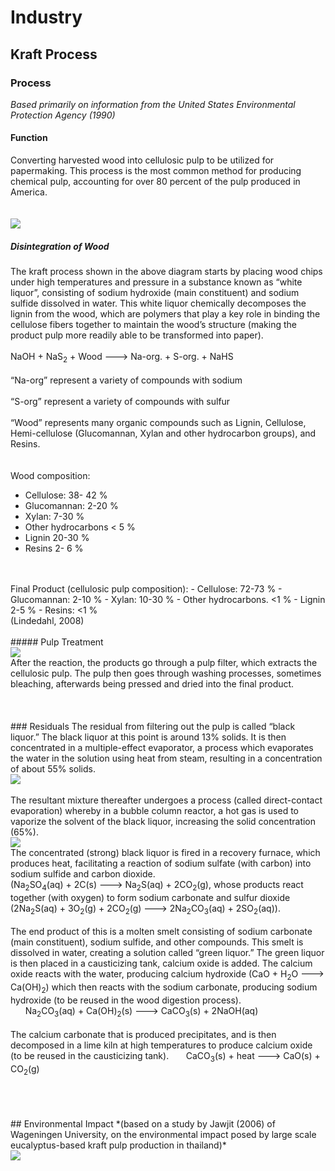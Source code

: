 # Industry
## Kraft Process
### Process
*Based primarily on information from the United States Environmental Protection Agency (1990)*
<br>
#### Function
Converting harvested wood into cellulosic pulp to be utilized for papermaking. This process is the most common method for producing chemical pulp, accounting for over 80 percent of the pulp produced in America.
<br>
<br>
<br>
<img src = "https://samir8000.github.io/NaOH/images/kraftprocess.png">
##### Disintegration of Wood
The kraft process shown in the above diagram starts by placing wood chips under high temperatures and pressure in a substance known as “white liquor”, consisting of sodium hydroxide (main constituent) and sodium sulfide dissolved in water. This white liquor chemically decomposes the lignin from the wood, which are polymers that play a key role in binding the cellulose fibers together to maintain the wood’s structure (making the product pulp more readily able to be transformed into paper).
<br>
<br>
NaOH + NaS<sub>2</sub> + Wood ---> Na-org. + S-org. + NaHS
<br>
<br>
“Na-org” represent a variety of compounds with sodium
<br>
<br>
“S-org” represent a variety of compounds with sulfur
<br>
<br>
“Wood” represents many organic compounds such as Lignin, Cellulose, Hemi-cellulose (Glucomannan, Xylan and other hydrocarbon groups), and Resins.
<br>
<br>
<br>
Wood composition:
- Cellulose: 38- 42 %
- Glucomannan: 2-20 %
- Xylan: 7-30 %
- Other hydrocarbons < 5 %
- Lignin 20-30 %
- Resins 2- 6 %
<br>
<br>
Final Product (cellulosic pulp composition):
- Cellulose: 72-73 %
- Glucomannan: 2-10 %
- Xylan: 10-30 %
- Other hydrocarbons. <1 %
- Lignin 2-5 %
- Resins: <1 %<br>
(Lindedahl, 2008)
<br>
<br>
##### Pulp Treatment
<br>
<img src = "https://samir8000.github.io/NaOH/images/kraftprocess1.png">
<br>
After the reaction, the products go through a pulp filter, which extracts the cellulosic pulp. The pulp then goes through washing processes, sometimes bleaching, afterwards being pressed and dried into the final product. 
<br>
<br>
<br>
<br>
### Residuals
The residual from filtering out the pulp is called “black liquor.” The black liquor at this point is around 13% solids. It is then concentrated in a multiple-effect evaporator, a process which evaporates the water in the solution using heat from steam, resulting in a concentration of about 55% solids. <br>
<img src = "https://samir8000.github.io/NaOH/images/kraftprocess2.png">
<br>
<br>
The resultant mixture thereafter undergoes a process (called direct-contact evaporation) whereby in a bubble column reactor, a hot gas is used to vaporize the solvent of the black liquor, increasing the solid concentration (65%). <br>
<img src = "https://samir8000.github.io/NaOH/images/kraftprocess3.png">

<br>
The concentrated (strong) black liquor is fired in a recovery furnace, which produces heat, facilitating a reaction of sodium sulfate (with carbon) into sodium sulfide and carbon dioxide. <br>
(Na<sub>2</sub>SO<sub>4</sub>(aq) + 2C(s) ---> Na<sub>2</sub>S(aq) + 2CO<sub>2</sub>(g), whose products react together (with oxygen) to form sodium carbonate and sulfur dioxide (2Na<sub>2</sub>S(aq) + 3O<sub>2</sub>(g) + 2CO<sub>2</sub>(g) ---> 2Na<sub>2</sub>CO<sub>3</sub>(aq) + 2SO<sub>2</sub>(aq)).<br>
<br>
The end product of this is a molten smelt consisting of sodium carbonate (main constituent), sodium sulfide, and other compounds. This smelt is dissolved in water, creating a solution called “green liquor.” The green liquor is then placed in a causticizing tank, calcium oxide is added. The calcium oxide reacts with the water, producing calcium hydroxide (CaO + H<sub>2</sub>O ---> Ca(OH)<sub>2</sub>) which then reacts with the sodium carbonate, producing sodium hydroxide (to be reused in the wood digestion process).<br>
&nbsp;&nbsp;&nbsp;&nbsp;&nbsp;&nbsp;Na<sub>2</sub>CO<sub>3</sub>(aq) + Ca(OH)<sub>2</sub>(s) ---> CaCO<sub>3</sub>(s) + 2NaOH(aq)<br>
<br>
The calcium carbonate that is produced precipitates, and is then decomposed in a lime kiln at high temperatures to produce calcium oxide (to be reused in the causticizing tank).
&nbsp;&nbsp;&nbsp;&nbsp;&nbsp;&nbsp;CaCO<sub>3</sub>(s) + heat ---> CaO(s) + CO<sub>2</sub>(g)<br>
<br>
<br>
<br>
<br>
## Environmental Impact
*(based on a study by Jawjit (2006) of Wageningen University, on the environmental impact posed by large scale eucalyptus-based kraft pulp production in thailand)*<br>
<img src = "https://samir8000.github.io/NaOH/images/kraftprocess4.png">
<br>


